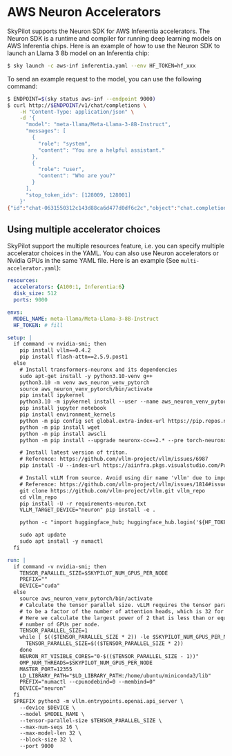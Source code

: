 # AWS Neuron Accelerators

SkyPilot supports the Neuron SDK for AWS Inferentia accelerators. The Neuron SDK is a runtime and compiler for running deep learning models on AWS Inferentia chips. Here is an example of how to use the Neuron SDK to launch an Llama 3 8b model on an Inferentia chip:

```bash
$ sky launch -c aws-inf inferentia.yaml --env HF_TOKEN=hf_xxx
```

To send an example request to the model, you can use the following command:

```bash
$ ENDPOINT=$(sky status aws-inf --endpoint 9000)
$ curl http://$ENDPOINT/v1/chat/completions \
    -H "Content-Type: application/json" \
    -d '{
      "model": "meta-llama/Meta-Llama-3-8B-Instruct",
      "messages": [
        {
          "role": "system",
          "content": "You are a helpful assistant."
        },
        {
          "role": "user",
          "content": "Who are you?"
        }
      ],
      "stop_token_ids": [128009, 128001]
    }'
{"id":"chat-0631550312c143d88ca6d477d0df6c2c","object":"chat.completion","created":1727751137,"model":"meta-llama/Meta-Llama-3-8B-Instruct","choices":[{"index":0,"message":{"role":"assistant","content":"I'm a helpful assistant! I","tool_calls":[]},"logprobs":null,"finish_reason":"length","stop_reason":null}],"usage":{"prompt_tokens":25,"total_tokens":32,"completion_tokens":7},"prompt_logprobs":null}
```

## Using multiple accelerator choices

SkyPilot support the multiple resources feature, i.e. you can specify multiple accelerator choices in the YAML. You can also use Neuron accelerators or Nvidia GPUs in the same YAML file. Here is an example (See `multi-accelerator.yaml`):

```yaml
resources:
  accelerators: {A100:1, Inferentia:6}
  disk_size: 512
  ports: 9000

envs:
  MODEL_NAME: meta-llama/Meta-Llama-3-8B-Instruct
  HF_TOKEN: # fill

setup: |
  if command -v nvidia-smi; then
    pip install vllm==0.4.2
    pip install flash-attn==2.5.9.post1
  else
    # Install transformers-neuronx and its dependencies
    sudo apt-get install -y python3.10-venv g++
    python3.10 -m venv aws_neuron_venv_pytorch
    source aws_neuron_venv_pytorch/bin/activate
    pip install ipykernel
    python3.10 -m ipykernel install --user --name aws_neuron_venv_pytorch --display-name "Python (torch-neuronx)"
    pip install jupyter notebook
    pip install environment_kernels
    python -m pip config set global.extra-index-url https://pip.repos.neuron.amazonaws.com
    python -m pip install wget
    python -m pip install awscli
    python -m pip install --upgrade neuronx-cc==2.* --pre torch-neuronx==2.1.* torchvision transformers-neuronx

    # Install latest version of triton.
    # Reference: https://github.com/vllm-project/vllm/issues/6987
    pip install -U --index-url https://aiinfra.pkgs.visualstudio.com/PublicPackages/_packaging/Triton-Nightly/pypi/simple triton-nightly

    # Install vLLM from source. Avoid using dir name 'vllm' due to import conflict.
    # Reference: https://github.com/vllm-project/vllm/issues/1814#issuecomment-1837122930
    git clone https://github.com/vllm-project/vllm.git vllm_repo
    cd vllm_repo
    pip install -U -r requirements-neuron.txt
    VLLM_TARGET_DEVICE="neuron" pip install -e .

    python -c "import huggingface_hub; huggingface_hub.login('${HF_TOKEN}')"

    sudo apt update
    sudo apt install -y numactl
  fi

run: |
  if command -v nvidia-smi; then
    TENSOR_PARALLEL_SIZE=$SKYPILOT_NUM_GPUS_PER_NODE
    PREFIX=""
    DEVICE="cuda"
  else
    source aws_neuron_venv_pytorch/bin/activate
    # Calculate the tensor parallel size. vLLM requires the tensor parallel size
    # to be a factor of the number of attention heads, which is 32 for the model.
    # Here we calculate the largest power of 2 that is less than or equal to the
    # number of GPUs per node.
    TENSOR_PARALLEL_SIZE=1
    while [ $(($TENSOR_PARALLEL_SIZE * 2)) -le $SKYPILOT_NUM_GPUS_PER_NODE ]; do
      TENSOR_PARALLEL_SIZE=$(($TENSOR_PARALLEL_SIZE * 2))
    done
    NEURON_RT_VISIBLE_CORES="0-$(($TENSOR_PARALLEL_SIZE - 1))"
    OMP_NUM_THREADS=$SKYPILOT_NUM_GPUS_PER_NODE
    MASTER_PORT=12355
    LD_LIBRARY_PATH="$LD_LIBRARY_PATH:/home/ubuntu/miniconda3/lib"
    PREFIX="numactl --cpunodebind=0 --membind=0"
    DEVICE="neuron"
  fi
  $PREFIX python3 -m vllm.entrypoints.openai.api_server \
    --device $DEVICE \
    --model $MODEL_NAME \
    --tensor-parallel-size $TENSOR_PARALLEL_SIZE \
    --max-num-seqs 16 \
    --max-model-len 32 \
    --block-size 32 \
    --port 9000
```

